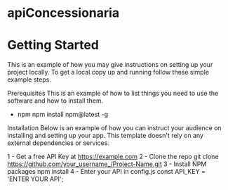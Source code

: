 # apiConcessionaria

# Getting Started
This is an example of how you may give instructions on setting up your project locally. To get a local copy up and running follow these simple example steps.

Prerequisites
This is an example of how to list things you need to use the software and how to install them.
* npm
npm install npm@latest -g

Installation
Below is an example of how you can instruct your audience on installing and setting up your app.
This template doesn't rely on any external dependencies or services.

1 - Get a free API Key at https://example.com
2 - Clone the repo
  git clone https://github.com/your_username_/Project-Name.git
3 - Install NPM packages
npm install
4 - Enter your API in config.js
const API_KEY = 'ENTER YOUR API';

